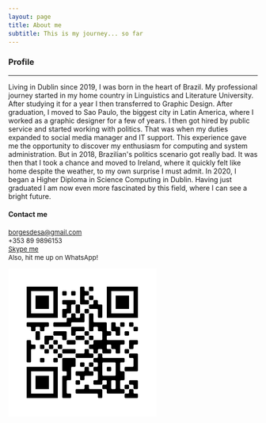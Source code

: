 ```yaml
---
layout: page
title: About me
subtitle: This is my journey... so far
---
```


<script src="https://kit.fontawesome.com/9bce3c5b69.js" crossorigin="anonymous"></script>

### **Profile**

------

Living in Dublin since 2019, I was born in the heart of Brazil. My professional journey started in my home country in Linguistics and Literature University. After studying it for a year I then transferred to Graphic Design. After graduation, I moved to Sao Paulo, the biggest city in Latin America, where I worked as a graphic designer for a few of years. 
I then got hired by public service and started working with politics. That was when my duties expanded to social media manager and IT support. This experience gave me the opportunity to discover my enthusiasm for computing and system administration. But in 2018, Brazilian's politics scenario got really bad. It was then that I took a chance and moved to Ireland, where it quickly felt like home despite the weather, to my own surprise I must admit. In 2020, I began a Higher Diploma in Science Computing in Dublin. Having just graduated I am now even more fascinated by this field, where I can see a bright future.



#### **Contact me**

<font size ="2"><i class="fas fa-envelope"></i>  <a href="mailto:borgesdesa@gmail.com">borgesdesa@gmail.com</a> <br>
<i class="fas fa-mobile-alt"></i>  +353 89 9896153 <br><i class="fab fa-skype"></i>  <a href="skype:brunsborgs?chat">Skype me</a><br><i class="fab fa-whatsapp"></i>  Also, hit me up on WhatsApp!</font>

<img src="https://github.com/borgesdesa/borgesdesa.github.io/blob/master/assets/img/qrwhatsapp.png?raw=true" align="left">

#### 



